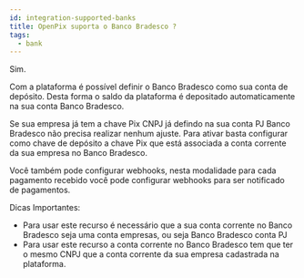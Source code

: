 ```yaml
---
id: integration-supported-banks
title: OpenPix suporta o Banco Bradesco ?
tags:
  - bank
---
```


Sim.

Com a plataforma é possível definir o Banco Bradesco como sua conta de depósito. Desta forma o saldo da plataforma é depositado automaticamente na sua conta Banco Bradesco.

Se sua empresa já tem a chave Pix CNPJ já defindo na sua conta PJ Banco Bradesco não precisa realizar nenhum ajuste. Para ativar basta configurar como chave de depósito a chave Pix que está associada a conta corrente da sua empresa no Banco Bradesco.

Você também pode configurar webhooks, nesta modalidade para cada pagamento recebido você pode configurar webhooks para ser notificado de pagamentos.

Dicas Importantes:

- Para usar este recurso é necessário que a sua conta corrente no Banco Bradesco seja uma conta empresas, ou seja Banco Bradesco conta PJ
- Para usar este recurso a conta corrente no Banco Bradesco tem que ter o mesmo CNPJ que a conta corrente da sua empresa cadastrada na plataforma.

